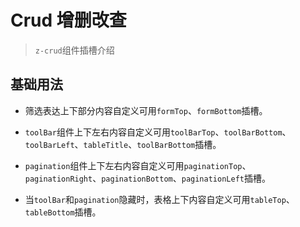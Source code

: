 # Crud 增删改查

> `z-crud`组件插槽介绍

## 基础用法

- 筛选表达上下部分内容自定义可用`formTop`、`formBottom`插槽。

- `toolBar`组件上下左右内容自定义可用`toolBarTop`、`toolBarBottom`、`toolBarLeft`、`tableTitle`、`toolBarBottom`插槽。

- `pagination`组件上下左右内容自定义可用`paginationTop`、`paginationRight`、`paginationBottom`、`paginationLeft`插槽。

<preview path="../demo/crud-slot/normal.vue" />

- 当`toolBar`和`pagination`隐藏时，表格上下内容自定义可用`tableTop`、`tableBottom`插槽。

<preview path="../demo/crud-slot/table-slot.vue" />
